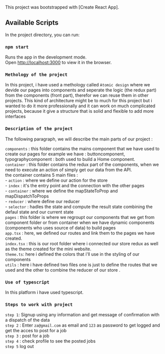 This project was bootstrapped with [Create React App].

## Available Scripts

In the project directory, you can run:

### `npm start`

Runs the app in the development mode.<br />
Open [http://localhost:3000](http://localhost:3000) to view it in the browser.

### `Methology of the project`

In this project, i have used a methology called `Atomic design` where we devide our pages into components
and seperate the logic (the redux part) from the components (front part), therefor we can reuse them in other projects.
This kind of architecture might be to much for this project but i wanted to do it more professionally and it can work on much complicated projects, because it give a structure that is solid and flexible to add more interfaces

### `Description of the project`

The following paragraph, we will describe the main parts of our project :

`components` : this folder contains the mains component that we have used to create our pages for example we have : buttoncomponent, typographycomponent : both used to build a Home component.<br />
`container` : this folder contains the redux part of the components, when we need to execute an action of simply get our data from the API.<br />
the container contains 5 main files :<br /> - `action` : where we define our action for the store<br /> - `index` : it's the entry point and the connection with the other pages <br /> - `container` : where we define the mapStateToProp and mapDispatchToProps <br /> - `reducer` : where define our reducer <br /> - `selector` : hadles the state and compute the result state combining the defaul state and our current state<br />
`pages` : this folder is where we regroupt our components that we get from component folder or from container when we have dynamic components (components who uses source of data) to build pages <br />
`app.tsx` : here, we defined our routes and link them to the pages we have created.<br />
`index.tsx` : this is our root folder where i connected our store redux as well as the theme created for the mini website.<br />
`theme.ts`: here i defined the colors that i'll use in the styling of our components<br />
`utils` : here i have defined two files one is just to define the routes that we used and the other to combine the reducer of our store .<br />

### `Use of typescript`

In this platform i have used typescript.

### `Steps to work with project`

`step 1`: Signup using any information and get message of confirmation with a dispatch of the data<br />
`step 2` : Enter `za@gmail.com` as email and `123` as password to get logged and get the acces to post for a job<br />
`step 3` : post for a job<br />
`step 4` : check profile to see the posted jobs<br />
`step 5` log out<br />
